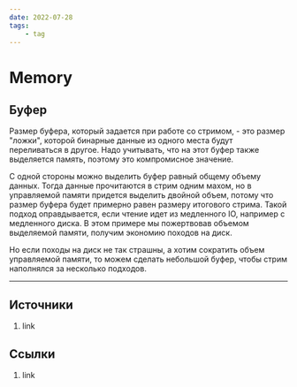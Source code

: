 ```yaml
---
date: 2022-07-28
tags:
    - tag
---
```

# Memory

## Буфер

Размер буфера, который задается при работе со стримом, - это размер "ложки", которой бинарные данные из одного места будут переливаться в другое. Надо учитывать, что на этот буфер также выделяется память, поэтому это компромисное значение.

С одной стороны можно выделить буфер равный общему объему данных. Тогда данные прочитаются в стрим одним махом, но в управляемой памяти придется выделить двойной объем, потому что размер буфера будет примерно равен размеру итогового стрима. Такой подход оправдывается, если чтение идет из медленного IO, например с медленного диска. В этом примере мы пожертвовав объемом выделяемой памяти, получим экономию походов на диск.

Но если походы на диск не так страшны, а хотим сократить объем управляемой памяти, то можем сделать небольшой буфер, чтобы стрим наполнялся за несколько подходов.

---

## Источники

1. link

## Ссылки

1. link
